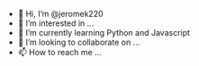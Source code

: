 - 👋 Hi, I’m @jeromek220
- 👀 I’m interested in ...
- 🌱 I’m currently learning Python and Javascript
- 💞️ I’m looking to collaborate on ...
- 📫 How to reach me ...

<!---
jeromek220/jeromek220 is a ✨ special ✨ repository because its `README.md` (this file) appears on your GitHub profile.
You can click the Preview link to take a look at your changes.
--->
